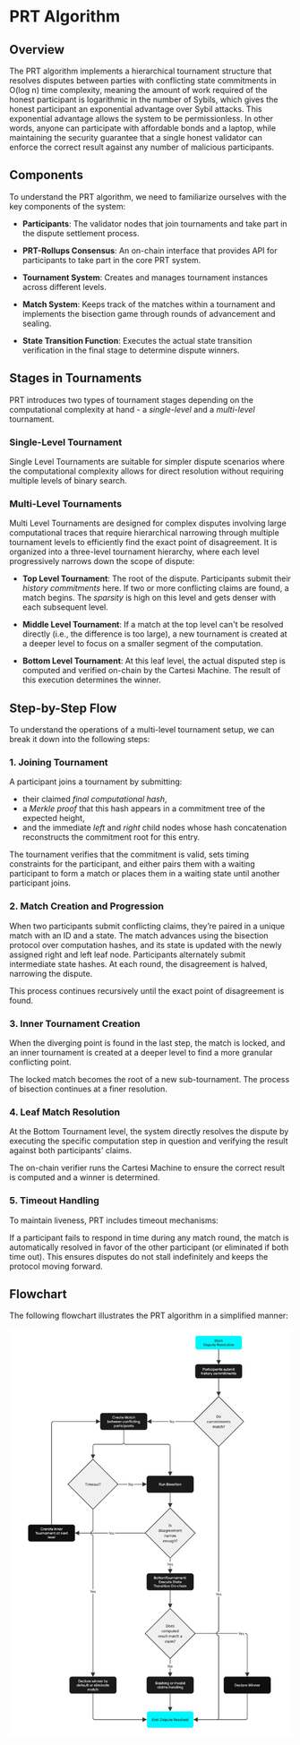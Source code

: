 # PRT Algorithm

## Overview
The PRT algorithm implements a hierarchical tournament structure that resolves disputes between parties with conflicting state commitments in O(log n) time complexity, meaning the amount of work required of the honest participant is logarithmic in the number of Sybils, which gives the honest participant an exponential advantage over Sybil attacks. This exponential advantage allows the system to be permissionless. In other words, anyone can participate with affordable bonds and a laptop, while maintaining the security guarantee that a single honest validator can enforce the correct result against any number of malicious participants.

## Components
To understand the PRT algorithm, we need to familiarize ourselves with the key components of the system:

- **Participants**: The validator nodes that join tournaments and take part in the dispute settlement process.

- **PRT-Rollups Consensus**: An on-chain interface that provides API for participants to take part in the core PRT system. 

- **Tournament System**: Creates and manages tournament instances across different levels.

- **Match System**: Keeps track of the matches within a tournament and implements the bisection game through rounds of advancement and sealing. 

- **State Transition Function**: Executes the actual state transition verification in the final stage to determine dispute winners.

## Stages in Tournaments
PRT introduces two types of tournament stages depending on the computational complexity at hand - a _single-level_ and a _multi-level_ tournament.

### Single-Level Tournament
Single Level Tournaments are suitable for simpler dispute scenarios where the computational complexity allows for direct resolution without requiring multiple levels of binary search.

### Multi-Level Tournaments
Multi Level Tournaments are designed for complex disputes involving large computational traces that require hierarchical narrowing through multiple tournament levels to efficiently find the exact point of disagreement. It is organized into a three-level tournament hierarchy, where each level progressively narrows down the scope of dispute:

- **Top Level Tournament**: The root of the dispute. Participants submit their _history commitments_ here. If two or more conflicting claims are found, a match begins. The _sparsity_ is high on this level and gets denser with each subsequent level.

- **Middle Level Tournament**: If a match at the top level can't be resolved directly (i.e., the difference is too large), a new tournament is created at a deeper level to focus on a smaller segment of the computation.

- **Bottom Level Tournament**: At this leaf level, the actual disputed step is computed and verified on-chain by the Cartesi Machine. The result of this execution determines the winner.

## Step-by-Step Flow
To understand the operations of a multi-level tournament setup, we can break it down into the following steps:

### 1. Joining Tournament
A participant joins a tournament by submitting:
- their claimed _final computational hash_,
- a _Merkle proof_ that this hash appears in a commitment tree of the expected height,
- and the immediate _left_ and _right_ child nodes whose hash concatenation reconstructs the commitment root for this entry.

The tournament verifies that the commitment is valid, sets timing constraints for the participant, and either pairs them with a waiting participant to form a match or places them in a waiting state until another participant joins.

### 2. Match Creation and Progression
When two participants submit conflicting claims, they’re paired in a unique match with an ID and a state. The match advances using the bisection protocol over computation hashes, and its state is updated with the newly assigned right and left leaf node. Participants alternately submit intermediate state hashes. At each round, the disagreement is halved, narrowing the dispute.

This process continues recursively until the exact point of disagreement is found.

### 3. Inner Tournament Creation
When the diverging point is found in the last step, the match is locked, and an inner tournament is created at a deeper level to find a more granular conflicting point.

The locked match becomes the root of a new sub-tournament. The process of bisection continues at a finer resolution.

### 4. Leaf Match Resolution

At the Bottom Tournament level, the system directly resolves the dispute by executing the specific computation step in question and verifying the result against both participants' claims.

The on-chain verifier runs the Cartesi Machine to ensure the correct result is computed and a winner is determined.

### 5. Timeout Handling

To maintain liveness, PRT includes timeout mechanisms:

If a participant fails to respond in time during any match round, the match is automatically resolved in favor of the other participant (or eliminated if both time out). This ensures disputes do not stall indefinitely and keeps the protocol moving forward.    

## Flowchart
The following flowchart illustrates the PRT algorithm in a simplified manner:

![PRT Algorithm](../images/flow-prt.jpg)



